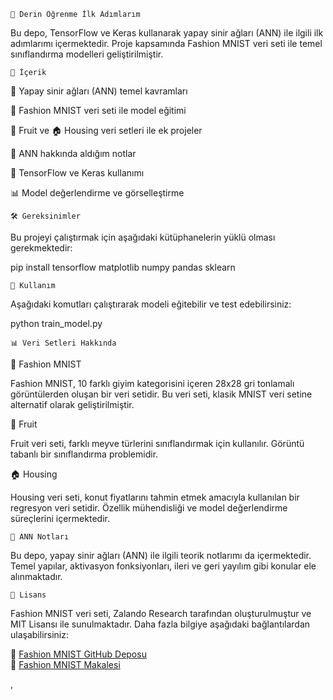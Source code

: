     📌 Derin Öğrenme İlk Adımlarım
    
Bu depo, TensorFlow ve Keras kullanarak yapay sinir ağları (ANN) ile ilgili ilk adımlarımı içermektedir. Proje kapsamında Fashion MNIST veri seti ile temel sınıflandırma modelleri geliştirilmiştir.

    📂 İçerik
    
🧠 Yapay sinir ağları (ANN) temel kavramları

👕 Fashion MNIST veri seti ile model eğitimi

🍏 Fruit ve 🏠 Housing veri setleri ile ek projeler

📖 ANN hakkında aldığım notlar

🔧 TensorFlow ve Keras kullanımı

📊 Model değerlendirme ve görselleştirme

    🛠 Gereksinimler
Bu projeyi çalıştırmak için aşağıdaki kütüphanelerin yüklü olması gerekmektedir:

pip install tensorflow matplotlib numpy pandas sklearn

    🚀 Kullanım

Aşağıdaki komutları çalıştırarak modeli eğitebilir ve test edebilirsiniz:

python train_model.py

    📊 Veri Setleri Hakkında
    
👕 Fashion MNIST

Fashion MNIST, 10 farklı giyim kategorisini içeren 28x28 gri tonlamalı görüntülerden oluşan bir veri setidir. Bu veri seti, klasik MNIST veri setine alternatif olarak geliştirilmiştir.

🍏 Fruit

Fruit veri seti, farklı meyve türlerini sınıflandırmak için kullanılır. Görüntü tabanlı bir sınıflandırma problemidir.

🏠 Housing

Housing veri seti, konut fiyatlarını tahmin etmek amacıyla kullanılan bir regresyon veri setidir. Özellik mühendisliği ve model değerlendirme süreçlerini içermektedir.

    📝 ANN Notları
    
Bu depo, yapay sinir ağları (ANN) ile ilgili teorik notlarımı da içermektedir.
Temel yapılar, aktivasyon fonksiyonları, ileri ve geri yayılım gibi konular ele alınmaktadır.

    📜 Lisans
    
Fashion MNIST veri seti, Zalando Research tarafından oluşturulmuştur ve MIT Lisansı ile sunulmaktadır. Daha fazla bilgiye aşağıdaki bağlantılardan ulaşabilirsiniz:

🔗 [Fashion MNIST GitHub Deposu](https://github.com/zalandoresearch/fashion-mnist)  
📄 [Fashion MNIST Makalesi](https://arxiv.org/abs/1708.07747)

,

